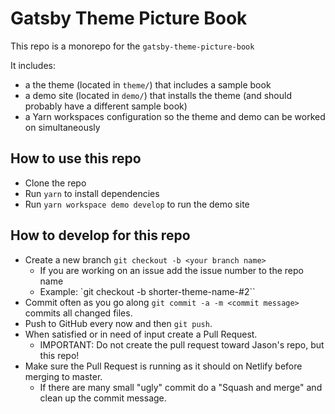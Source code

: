 # Gatsby Theme Picture Book

This repo is a monorepo for the `gatsby-theme-picture-book`

It includes:

- a the theme (located in `theme/`) that includes a sample book
- a demo site (located in `demo/`) that installs the theme (and should probably have a different sample book)
- a Yarn workspaces configuration so the theme and demo can be worked on simultaneously

## How to use this repo

- Clone the repo
- Run `yarn` to install dependencies
- Run `yarn workspace demo develop` to run the demo site

## How to develop for this repo

- Create a new branch `git checkout -b <your branch name>`
  - If you are working on an issue add the issue number to the repo name
  - Example: `git checkout -b shorter-theme-name-#2``
- Commit often as you go along `git commit -a -m <commit message>` commits all changed files.
- Push to GitHub every now and then `git push`.
- When satisfied or in need of input create a Pull Request.
  - IMPORTANT: Do not create the pull request toward Jason's repo, but this repo!
- Make sure the Pull Request is running as it should on Netlify before merging to master.
  - If there are many small "ugly" commit do a "Squash and merge" and clean up the commit message.
